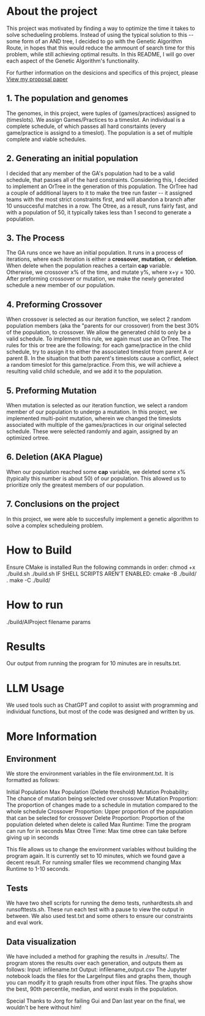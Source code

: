 # About the project
This project was motivated by finding a way to optimize the time it takes to solve schedueling problems. Instead of using the typical solution to this -- 
some form of an AND tree, I decided to go with the Genetic Algorithm Route, in hopes that this would reduce the ammount of search time for this problem,
while still achieving optimal results. In this README, I will go over each aspect of the Genetic Algorithm's functionality.

For further information on the desicions and specifics of this project, please [View my proposal paper](https://github.com/kyaLee123/Symbolic-AI-GA-Constraint-Satisfaction/blob/main/ProposalGA.pdf)


## 1. The population and genomes
The genomes, in this project, were tuples of (games/practices) assigned to (timeslots). We assign Games/Practices to a timeslot. An individual 
is a complete schedule, of which passes all hard consrtaints (every game/practice is assignd to a timeslot). The population is a set of
multiple complete and viable schedules.
## 2. Generating an initial population
I decided that any member of the GA's population had to be a valid schedule, that passes all of the hard constraints. Considering this, I decided to
implement an OrTree in the generation of this population. The OrTree had a couple of additional layers to it to make the tree run faster -- 
it assigned teams with the most strict constraints first, and will abandon a branch after 10 unsuccesful matches in a row. The Otree, as a result, runs 
fairly fast, and with a population of 50, it typically takes less than 1 second to generate a population.
## 3. The Process
The GA runs once we have an initial population. It runs in a process of iterations, where each iteration is either a **crossover**, **mutation**, or **deletion**.
When delete when the population reaches a certain **cap** variable. Otherwise, we crossover x% of the time, and mutate y%, where x+y = 100. After preforming crossover or mutation, we make the newly generated schedule a new member of our population.
## 4. Preforming Crossover
When crossover is selected as our iteration function, we select 2 random population members (aka the "parents for our crossover) from the best 30% of the population, to crossover. We allow the generated child to only be a valid schedule. 
To implement this rule, we again must use an OrTree. The rules for this or tree are the following: for each game/practice in the child schedule, try to assign it to either the associated timeslot from parent A or parent B. In the situation that both parent's timeslots cause a conflict, select a random timeslot for this game/practice. From this, we will achieve a resulting valid child schedule, and we add it to the population.
## 5. Preforming Mutation
When mutation is selected as our iteration function, we select a random member of our population to undergo a mutation. In this project, we implemented multi-point mutation, wherein we changed the timeslots associated
with multiple of the games/practices in our original selected schedule. These were selected randomly and again, assigned by an optimized ortree.
## 6. Deletion (AKA Plague)
When our population reached some **cap** variable, we deleted some x% (typically this number is about 50) of our population. This allowed us to prioritize only the greatest members of our population.

## 7. Conclusions on the project
In this project, we were able to succesfully implement a genetic algorithm to solve a complex scheduleing problem. 

# How to Build
Ensure CMake is installed
Run the following commands in order:
chmod +x ./build.sh
./build.sh
IF SHELL SCRIPTS AREN'T ENABLED:
cmake -B ./build/ .
make -C ./build/

# How to run
./build/AIProject filename params

# Results
Our output from running the program for 10 minutes are in results.txt.

# LLM Usage
We used tools such as ChatGPT and copilot to assist with programming and individual functions, but most of the code was designed and written by us.



# More Information
## Environment
We store the environment variables in the file environment.txt. It is formatted as follows:

Initial Population
Max Population (Delete threshold)
Mutation Probability: The chance of mutation being selected over crossover
Mutation Proportion: The proportion of changes made to a schedule in mutation compared to the whole schedule
Crossover Proportion: Upper proportion of the population that can be selected for crossover
Delete Proportion: Proportion of the population deleted when delete is called
Max Runtime: Time the program can run for in seconds
Max Otree Time: Max time otree can take before giving up in seconds

This file allows us to change the environment variables without building the program again. It is currently set to 10 minutes,
which we found gave a decent result. For running smaller files we recommend changing Max Runtime to 1-10 seconds.

## Tests
We have two shell scripts for running the demo tests, runhardtests.sh and runsofttests.sh. These run each test with a pause to view the output in between.
We also used test.txt and some others to ensure our constraints and eval work.

## Data visualization
We have included a method for graphing the results in ./results/. The program stores the results over each generation, and outputs them as follows:
    Input: infilename.txt     Output: infilename_output.csv
The Jupyter notebook loads the files for the LargeInput files and graphs them, though you can modify it to graph results from other input files.
The graphs show the best, 90th percentile, median, and worst evals in the population.



Special Thanks to Jorg for failing Gui and Dan last year on the final, we wouldn't be here without him!
